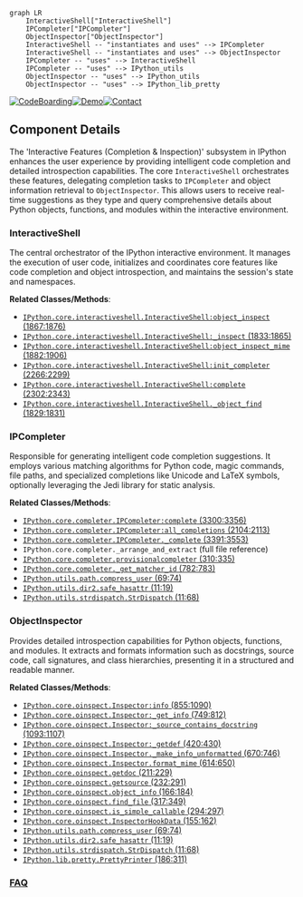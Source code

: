 ```mermaid
graph LR
    InteractiveShell["InteractiveShell"]
    IPCompleter["IPCompleter"]
    ObjectInspector["ObjectInspector"]
    InteractiveShell -- "instantiates and uses" --> IPCompleter
    InteractiveShell -- "instantiates and uses" --> ObjectInspector
    IPCompleter -- "uses" --> InteractiveShell
    IPCompleter -- "uses" --> IPython_utils
    ObjectInspector -- "uses" --> IPython_utils
    ObjectInspector -- "uses" --> IPython_lib_pretty
```
[![CodeBoarding](https://img.shields.io/badge/Generated%20by-CodeBoarding-9cf?style=flat-square)](https://github.com/CodeBoarding/GeneratedOnBoardings)[![Demo](https://img.shields.io/badge/Try%20our-Demo-blue?style=flat-square)](https://www.codeboarding.org/demo)[![Contact](https://img.shields.io/badge/Contact%20us%20-%20contact@codeboarding.org-lightgrey?style=flat-square)](mailto:contact@codeboarding.org)

## Component Details

The 'Interactive Features (Completion & Inspection)' subsystem in IPython enhances the user experience by providing intelligent code completion and detailed introspection capabilities. The core `InteractiveShell` orchestrates these features, delegating completion tasks to `IPCompleter` and object information retrieval to `ObjectInspector`. This allows users to receive real-time suggestions as they type and query comprehensive details about Python objects, functions, and modules within the interactive environment.

### InteractiveShell
The central orchestrator of the IPython interactive environment. It manages the execution of user code, initializes and coordinates core features like code completion and object introspection, and maintains the session's state and namespaces.


**Related Classes/Methods**:

- <a href="https://github.com/ipython/ipython/blob/master/IPython/core/interactiveshell.py#L1867-L1876" target="_blank" rel="noopener noreferrer">`IPython.core.interactiveshell.InteractiveShell:object_inspect` (1867:1876)</a>
- <a href="https://github.com/ipython/ipython/blob/master/IPython/core/interactiveshell.py#L1833-L1865" target="_blank" rel="noopener noreferrer">`IPython.core.interactiveshell.InteractiveShell:_inspect` (1833:1865)</a>
- <a href="https://github.com/ipython/ipython/blob/master/IPython/core/interactiveshell.py#L1882-L1906" target="_blank" rel="noopener noreferrer">`IPython.core.interactiveshell.InteractiveShell:object_inspect_mime` (1882:1906)</a>
- <a href="https://github.com/ipython/ipython/blob/master/IPython/core/interactiveshell.py#L2266-L2299" target="_blank" rel="noopener noreferrer">`IPython.core.interactiveshell.InteractiveShell:init_completer` (2266:2299)</a>
- <a href="https://github.com/ipython/ipython/blob/master/IPython/core/interactiveshell.py#L2302-L2343" target="_blank" rel="noopener noreferrer">`IPython.core.interactiveshell.InteractiveShell:complete` (2302:2343)</a>
- <a href="https://github.com/ipython/ipython/blob/master/IPython/core/interactiveshell.py#L1829-L1831" target="_blank" rel="noopener noreferrer">`IPython.core.interactiveshell.InteractiveShell._object_find` (1829:1831)</a>


### IPCompleter
Responsible for generating intelligent code completion suggestions. It employs various matching algorithms for Python code, magic commands, file paths, and specialized completions like Unicode and LaTeX symbols, optionally leveraging the Jedi library for static analysis.


**Related Classes/Methods**:

- <a href="https://github.com/ipython/ipython/blob/master/IPython/core/completer.py#L3300-L3356" target="_blank" rel="noopener noreferrer">`IPython.core.completer.IPCompleter:complete` (3300:3356)</a>
- <a href="https://github.com/ipython/ipython/blob/master/IPython/core/completer.py#L2104-L2113" target="_blank" rel="noopener noreferrer">`IPython.core.completer.IPCompleter:all_completions` (2104:2113)</a>
- <a href="https://github.com/ipython/ipython/blob/master/IPython/core/completer.py#L3391-L3553" target="_blank" rel="noopener noreferrer">`IPython.core.completer.IPCompleter._complete` (3391:3553)</a>
- `IPython.core.completer._arrange_and_extract` (full file reference)
- <a href="https://github.com/ipython/ipython/blob/master/IPython/core/completer.py#L310-L335" target="_blank" rel="noopener noreferrer">`IPython.core.completer.provisionalcompleter` (310:335)</a>
- <a href="https://github.com/ipython/ipython/blob/master/IPython/core/completer.py#L782-L783" target="_blank" rel="noopener noreferrer">`IPython.core.completer._get_matcher_id` (782:783)</a>
- <a href="https://github.com/ipython/ipython/blob/master/IPython/utils/path.py#L69-L74" target="_blank" rel="noopener noreferrer">`IPython.utils.path.compress_user` (69:74)</a>
- <a href="https://github.com/ipython/ipython/blob/master/IPython/utils/dir2.py#L11-L19" target="_blank" rel="noopener noreferrer">`IPython.utils.dir2.safe_hasattr` (11:19)</a>
- <a href="https://github.com/ipython/ipython/blob/master/IPython/utils/strdispatch.py#L11-L68" target="_blank" rel="noopener noreferrer">`IPython.utils.strdispatch.StrDispatch` (11:68)</a>


### ObjectInspector
Provides detailed introspection capabilities for Python objects, functions, and modules. It extracts and formats information such as docstrings, source code, call signatures, and class hierarchies, presenting it in a structured and readable manner.


**Related Classes/Methods**:

- <a href="https://github.com/ipython/ipython/blob/master/IPython/core/oinspect.py#L855-L1090" target="_blank" rel="noopener noreferrer">`IPython.core.oinspect.Inspector:info` (855:1090)</a>
- <a href="https://github.com/ipython/ipython/blob/master/IPython/core/oinspect.py#L749-L812" target="_blank" rel="noopener noreferrer">`IPython.core.oinspect.Inspector:_get_info` (749:812)</a>
- <a href="https://github.com/ipython/ipython/blob/master/IPython/core/oinspect.py#L1093-L1107" target="_blank" rel="noopener noreferrer">`IPython.core.oinspect.Inspector:_source_contains_docstring` (1093:1107)</a>
- <a href="https://github.com/ipython/ipython/blob/master/IPython/core/oinspect.py#L420-L430" target="_blank" rel="noopener noreferrer">`IPython.core.oinspect.Inspector:_getdef` (420:430)</a>
- <a href="https://github.com/ipython/ipython/blob/master/IPython/core/oinspect.py#L670-L746" target="_blank" rel="noopener noreferrer">`IPython.core.oinspect.Inspector._make_info_unformatted` (670:746)</a>
- <a href="https://github.com/ipython/ipython/blob/master/IPython/core/oinspect.py#L614-L650" target="_blank" rel="noopener noreferrer">`IPython.core.oinspect.Inspector.format_mime` (614:650)</a>
- <a href="https://github.com/ipython/ipython/blob/master/IPython/core/oinspect.py#L211-L229" target="_blank" rel="noopener noreferrer">`IPython.core.oinspect.getdoc` (211:229)</a>
- <a href="https://github.com/ipython/ipython/blob/master/IPython/core/oinspect.py#L232-L291" target="_blank" rel="noopener noreferrer">`IPython.core.oinspect.getsource` (232:291)</a>
- <a href="https://github.com/ipython/ipython/blob/master/IPython/core/oinspect.py#L166-L184" target="_blank" rel="noopener noreferrer">`IPython.core.oinspect.object_info` (166:184)</a>
- <a href="https://github.com/ipython/ipython/blob/master/IPython/core/oinspect.py#L317-L349" target="_blank" rel="noopener noreferrer">`IPython.core.oinspect.find_file` (317:349)</a>
- <a href="https://github.com/ipython/ipython/blob/master/IPython/core/oinspect.py#L294-L297" target="_blank" rel="noopener noreferrer">`IPython.core.oinspect.is_simple_callable` (294:297)</a>
- <a href="https://github.com/ipython/ipython/blob/master/IPython/core/oinspect.py#L155-L162" target="_blank" rel="noopener noreferrer">`IPython.core.oinspect.InspectorHookData` (155:162)</a>
- <a href="https://github.com/ipython/ipython/blob/master/IPython/utils/path.py#L69-L74" target="_blank" rel="noopener noreferrer">`IPython.utils.path.compress_user` (69:74)</a>
- <a href="https://github.com/ipython/ipython/blob/master/IPython/utils/dir2.py#L11-L19" target="_blank" rel="noopener noreferrer">`IPython.utils.dir2.safe_hasattr` (11:19)</a>
- <a href="https://github.com/ipython/ipython/blob/master/IPython/utils/strdispatch.py#L11-L68" target="_blank" rel="noopener noreferrer">`IPython.utils.strdispatch.StrDispatch` (11:68)</a>
- <a href="https://github.com/ipython/ipython/blob/master/IPython/lib/pretty.py#L186-L311" target="_blank" rel="noopener noreferrer">`IPython.lib.pretty.PrettyPrinter` (186:311)</a>




### [FAQ](https://github.com/CodeBoarding/GeneratedOnBoardings/tree/main?tab=readme-ov-file#faq)